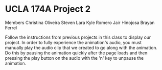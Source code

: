 # UCLA 174A Project 2

Members
Christina Oliveira
Steven Lara
Kyle Romero
Jair Hinojosa
Brayan Ferrel

Follow the instructions from previous projects in this class to display our project. In order to fully experience the animation's audio, you must manually play the audio clip that we created to go along with the animation. Do this by pausing the animation quickly after the page loads and then pressing the play button on the audio with the 'n' key to unpause the animation.